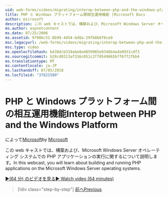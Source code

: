 ```yaml
---
uid: web-forms/videos/migrating/interop-between-php-and-the-windows-platform
title: PHP と Windows プラットフォーム間相互運用機能 |Microsoft Docs
author: microsoft
description: この web キャストでは、構築および、Microsoft Windows Server オペレーティング システムでの PHP アプリケーションの実行に関するについて説明します。
ms.author: aspnetcontent
ms.date: 07/25/2006
ms.assetid: 97906c51-8b99-4454-bd0a-29fb8b6f0ce9
msc.legacyurl: /web-forms/videos/migrating/interop-between-php-and-the-windows-platform
msc.type: video
ms.openlocfilehash: b438dcb319abe8e4059985e9346b4ada9931cdf3
ms.sourcegitcommit: b28cd0313af316c051c2ff8549865bff67f2fbb4
ms.translationtype: MT
ms.contentlocale: ja-JP
ms.lasthandoff: 07/05/2018
ms.locfileid: "37821580"
---
```

<a name="interop-between-php-and-the-windows-platform"></a><span data-ttu-id="8d18b-103">PHP と Windows プラットフォーム間の相互運用機能</span><span class="sxs-lookup"><span data-stu-id="8d18b-103">Interop between PHP and the Windows Platform</span></span>
====================
<span data-ttu-id="8d18b-104">によって[Microsoft](https://github.com/microsoft)</span><span class="sxs-lookup"><span data-stu-id="8d18b-104">by [Microsoft](https://github.com/microsoft)</span></span>

<span data-ttu-id="8d18b-105">この web キャストでは、構築および、Microsoft Windows Server オペレーティング システムでの PHP アプリケーションの実行に関するについて説明します。</span><span class="sxs-lookup"><span data-stu-id="8d18b-105">In this webcast, you will learn about building and running PHP applications on the Microsoft Windows Server operating systems.</span></span>

[<span data-ttu-id="8d18b-106">&#9654;(64 分) のビデオを見る</span><span class="sxs-lookup"><span data-stu-id="8d18b-106">&#9654; Watch video (64 minutes)</span></span>](https://channel9.msdn.com/Blogs/ASP-NET-Site-Videos/interop-between-php-and-the-windows-platform)

> [!div class="step-by-step"]
> [<span data-ttu-id="8d18b-107">前へ</span><span class="sxs-lookup"><span data-stu-id="8d18b-107">Previous</span></span>](introduction-to-aspnet-for-coldfusion-developers-building-an-aspnet-application.md)
